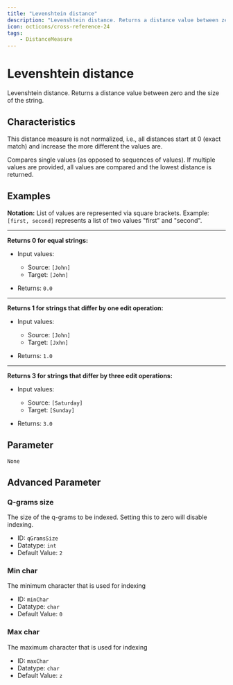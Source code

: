 ```yaml
---
title: "Levenshtein distance"
description: "Levenshtein distance. Returns a distance value between zero and the size of the string."
icon: octicons/cross-reference-24
tags: 
    - DistanceMeasure
---
```

# Levenshtein distance
<!-- This file was generated - DO NOT CHANGE IT MANUALLY -->



Levenshtein distance. Returns a distance value between zero and the size of the string.

## Characteristics
This distance measure is not normalized, i.e., all distances start at 0 (exact match) and increase the more different the values are.

Compares single values (as opposed to sequences of values). If multiple values are provided, all values are compared and the lowest distance is returned.
## Examples

**Notation:** List of values are represented via square brackets. Example: `[first, second]` represents a list of two values "first" and "second".

---
**Returns 0 for equal strings:**

* Input values:
    - Source: `[John]`
    - Target: `[John]`

* Returns: `0.0`


---
**Returns 1 for strings that differ by one edit operation:**

* Input values:
    - Source: `[John]`
    - Target: `[Jxhn]`

* Returns: `1.0`


---
**Returns 3 for strings that differ by three edit operations:**

* Input values:
    - Source: `[Saturday]`
    - Target: `[Sunday]`

* Returns: `3.0`




## Parameter

`None`

## Advanced Parameter

### Q-grams size

The size of the q-grams to be indexed. Setting this to zero will disable indexing.

- ID: `qGramsSize`
- Datatype: `int`
- Default Value: `2`



### Min char

The minimum character that is used for indexing

- ID: `minChar`
- Datatype: `char`
- Default Value: `0`



### Max char

The maximum character that is used for indexing

- ID: `maxChar`
- Datatype: `char`
- Default Value: `z`



